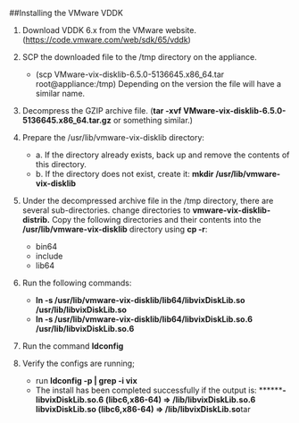 

##Installing the VMware VDDK
1. Download VDDK 6.x from the VMware website. (https://code.vmware.com/web/sdk/65/vddk)
2. SCP the downloaded file to the /tmp directory on the appliance. 
	-	(scp VMware-vix-disklib-6.5.0-5136645.x86_64.tar root@appliance:/tmp) Depending on the version the file will have a similar name. 
3. Decompress the GZIP archive file. (**tar -xvf VMware-vix-disklib-6.5.0-5136645.x86_64.tar.gz** or something similar.)
4. Prepare the /usr/lib/vmware-vix-disklib directory:
	- a. If the directory already exists, back up and remove the contents of this directory.
	- b. If the directory does not exist, create it: **mkdir /usr/lib/vmware-vix-disklib**
5. Under the decompressed archive file in the /tmp directory, there are several sub-directories. change directories to **vmware-vix-disklib-distrib.** Copy the following directories and their contents into the **/usr/lib/vmware-vix-disklib** directory using **cp -r**:

	- bin64
	- include
	- lib64

6. Run the following commands:

	- **ln -s /usr/lib/vmware-vix-disklib/lib64/libvixDiskLib.so /usr/lib/libvixDiskLib.so**
	- **ln -s /usr/lib/vmware-vix-disklib/lib64/libvixDiskLib.so.6 /usr/lib/libvixDiskLib.so.6**

7. Run the command **ldconfig**
8. Verify the configs are running;
	- run **ldconfig -p | grep -i vix**
	- The install has been completed successfully if the output is: 
		********- libvixDiskLib.so.6 (libc6,x86-64) => /lib/libvixDiskLib.so.6 libvixDiskLib.so (libc6,x86-64) => /lib/libvixDiskLib.so**tar 
